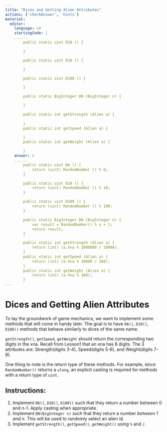```yaml
---
title: "Dices and Getting Alien Attributes"
actions: ['checkAnswer', 'hints']
material: 
  editor:
    language: c#
    startingCode: | 
    ......
        public static uint D10 () {

        }

        public static uint D10 () {

        }

        public static uint D100 () {

        }

        public static BigInteger DN (BigInteger n) {

        }

        public static int getStrength (Alien a) {
          
        }
        public static int getSpeed (Alien a) {

        }
        public static int getWeight (Alien a) {

        }
    answer: > 
    ......
        public static uint D6 () {
            return (uint) RandomNumber () % 6; 
        }

        public static uint D10 () {
            return (uint) RandomNumber () % 10; 
        }

        public static uint D100 () {
            return (uint) RandomNumber () % 100; 
        }

        public static BigInteger DN (BigInteger n) {
            var result = RandomNumber() % n + 1; 
            return result; 
        }

        public static int getStrength (Alien a) {
            return (int) (a.Xna % 1000000 / 10000); 
        }
        public static int getSpeed (Alien a) {
            return (int) (a.Xna % 10000 / 100); 
        }
        public static int getWeight (Alien a) {
            return (int) (a.Xna % 100); 
        }
---
```


# Dices and Getting Alien Attributes

To lay the groundwork of game mechanics, we want to implement some methods that will come in handy later. The goal is to have `D6()`, `D10()`, `D100()` methods that behave similarly to dices of the same name. 

`getStrength()`, `getSpeed`, `getWeight` should return the corresponding two digits in the xna. Recall from Lesson1 that an xna has 8 digits. The 3 attributes are: Strength(digits 3-4), Speed(digits 5-6), and Weight(digits 7-8). 

One thing to note is the return type of these methods. For example, since `RandomNumber()` returns a `ulong`, an explicit casting is required for methods with a return type of `uint`. 

## Instructions: 
1. Implement `D6()`, `D10()`, `D100()` such that they return a number between 0 and n-1. Apply casting when appropriate. 
2. Implement `DN(BigInteger n)` such that they return a number *between 1 and n*. This will be used to randomly select an alien id. 
3. Implement `getStrength()`, `getSpeed()`, `getWeight()` using `%` and `/`. 
